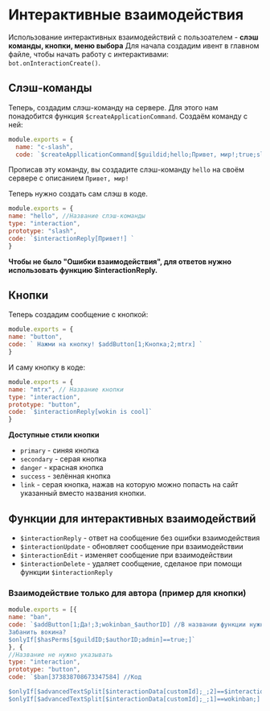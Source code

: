 # Интерактивные взаимодействия
Использование интерактивных взаимодействий с пользоателем - **слэш команды, кнопки, меню выбора**
Для начала создадим ивент в главном файле, чтобы начать работу с интерактивами: `bot.onInteractionCreate()`.

## Слэш-команды
Теперь, создадим слэш-команду на сервере. Для этого нам понадобится функция `$createApplicationCommand`.
Создаём команду с ней: 
```js
module.exports = {
  name: "c-slash",
  code: `$createAppllicationCommand[$guildid;hello;Привет, мир!;true;slash]`
```
Прописав эту команду, вы создадите слэш-команду `hello` на своём сервере с описанием `Привет, мир!`

Теперь нужно создать сам слэш в коде. 
```js
module.exports = {
name: "hello", //Название слэш-команды
type: "interaction", 
prototype: "slash",
code: `$interactionReply[Привет!] `
}
```

**Чтобы не было "Ошибки взаимодействия", для ответов нужно использовать функцию $interactionReply.**

## Кнопки

Теперь создадим сообщение с кнопкой:
```js
module.exports = {
name: "button",
code: ` Нажми на кнопку! $addButton[1;Кнопка;2;mtrx] `
}
```
И саму кнопку в коде:
```js
module.exports = {
name: "mtrx", // Название кнопки
type: "interaction",
prototype: "button",
code: `$interactionReply[wokin is cool]`
}
```
**Доступные стили кнопки**
* `primary` - синяя кнопка
* `secondary` - серая кнопка
* `danger` - красная кнопка 
* `success` - зелённая кнопка
* `link` - серая кнопка, нажав на которую можно попасть на сайт указанный вместо названия кнопки.

## Функции для интерактивных взаимодействий 
- `$interactionReply` - ответ на сообщение без ошибки взаимодействия
- `$interactionUpdate` - обновляет сообщение при взаимодействии
- `$interactionEdit` - изменяет сообщение при взаимодействии
- `$interactionDelete` - удаляет сообщение, сделаное при помощи функции `$interactionReply`


### Взаимодействие только для автора (пример для кнопки)

```js
module.exports = [{
name: "ban",
code: `$addButton[1;Да!;3;wokinban_$authorID] //В названии функции нужно указать название кнопки и функцию $authorID
Забанить вокина?
$onlyIf[$hasPerms[$guildID;$authorID;admin]==true;]`
}, {
//Название не нужно указывать
type: "interaction",
prototype: "button",
code: `$ban[373838708673347584] //Код

$onlyIf[$advancedTextSplit[$interactionData[customId];_;2]==$interactionData[author.id];Вы не можете забанить вокина, потому что не являетесь автором кнопки!] //Проверка айди, который указан в названии кнопки + ошибка.
$onlyIf[$advancedTextSplit[$interactionData[customId];_;1]==wokinban;] //Проверка названия кнопки

